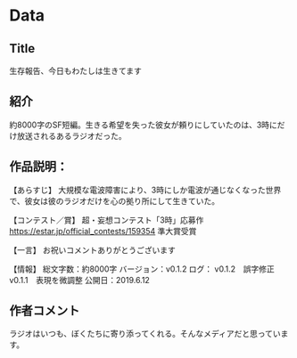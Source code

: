 # Data

## Title
生存報告、今日もわたしは生きてます

## 紹介
約8000字のSF短編。生きる希望を失った彼女が頼りにしていたのは、3時にだけ放送されるあるラジオだった。

## 作品説明：
【あらすじ】
大規模な電波障害により、3時にしか電波が通じなくなった世界で、彼女は彼のラジオだけを心の拠り所にして生きていた。

【コンテスト／賞】
超・妄想コンテスト「3時」応募作
https://estar.jp/official_contests/159354
準大賞受賞

【一言】
お祝いコメントありがとうございます

【情報】
総文字数：約8000字
バージョン：v0.1.2
ログ：
v0.1.2　誤字修正
v0.1.1　表現を微調整
公開日：2019.6.12

## 作者コメント

ラジオはいつも、ぼくたちに寄り添ってくれる。そんなメディアだと思っています。
